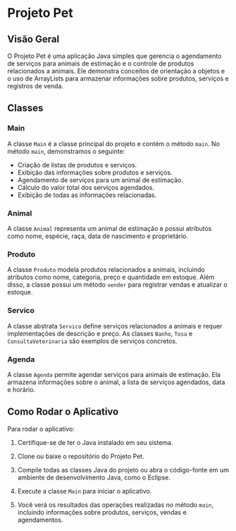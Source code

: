 # Projeto Pet

## Visão Geral

O Projeto Pet é uma aplicação Java simples que gerencia o agendamento de serviços para animais de estimação e o controle de produtos relacionados a animais. Ele demonstra conceitos de orientação a objetos e o uso de ArrayLists para armazenar informações sobre produtos, serviços e registros de venda.

## Classes

### Main

A classe `Main` é a classe principal do projeto e contém o método `main`. No método `main`, demonstramos o seguinte:

- Criação de listas de produtos e serviços.
- Exibição das informações sobre produtos e serviços.
- Agendamento de serviços para um animal de estimação.
- Cálculo do valor total dos serviços agendados.
- Exibição de todas as informações relacionadas.

### Animal

A classe `Animal` representa um animal de estimação e possui atributos como nome, espécie, raça, data de nascimento e proprietário.

### Produto

A classe `Produto` modela produtos relacionados a animais, incluindo atributos como nome, categoria, preço e quantidade em estoque. Além disso, a classe possui um método `vender` para registrar vendas e atualizar o estoque.

### Servico

A classe abstrata `Servico` define serviços relacionados a animais e requer implementações de descrição e preço. As classes `Banho`, `Tosa` e `ConsultaVeterinaria` são exemplos de serviços concretos.

### Agenda

A classe `Agenda` permite agendar serviços para animais de estimação. Ela armazena informações sobre o animal, a lista de serviços agendados, data e horário.


## Como Rodar o Aplicativo

Para rodar o aplicativo:

1. Certifique-se de ter o Java instalado em seu sistema.

2. Clone ou baixe o repositório do Projeto Pet.

3. Compile todas as classes Java do projeto ou abra o código-fonte em um ambiente de desenvolvimento Java, como o Eclipse.

4. Execute a classe `Main` para iniciar o aplicativo.

5. Você verá os resultados das operações realizadas no método `main`, incluindo informações sobre produtos, serviços, vendas e agendamentos.

